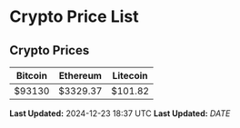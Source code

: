 # Crypto Price List

## Crypto Prices
| Bitcoin | Ethereum | Litecoin |
| ------- | -------- | -------- |
| $93130 | $3329.37 | $101.82 |
**Last Updated:** 2024-12-23 18:37 UTC
**Last Updated:** $DATE$
